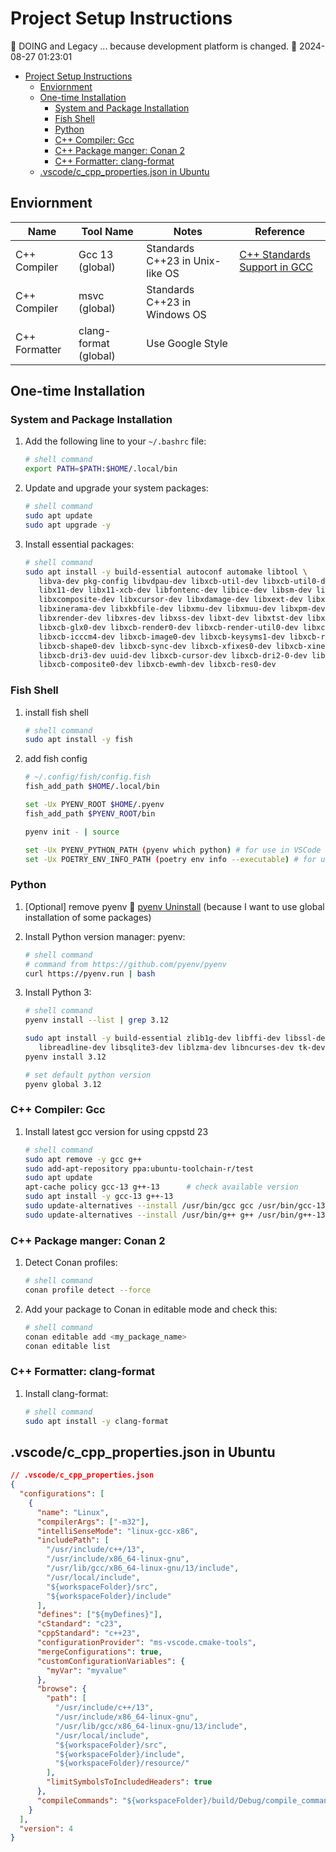 # Project Setup Instructions
📰 DOING and Legacy ... because development platform is changed. 📅 2024-08-27 01:23:01

- [Project Setup Instructions](#project-setup-instructions)
  - [Enviornment](#enviornment)
  - [One-time Installation](#one-time-installation)
    - [System and Package Installation](#system-and-package-installation)
    - [Fish Shell](#fish-shell)
    - [Python](#python)
    - [C++ Compiler: Gcc](#c-compiler-gcc)
    - [C++ Package manger: Conan 2](#c-package-manger-conan-2)
    - [C++ Formatter: clang-format](#c-formatter-clang-format)
  - [.vscode/c\_cpp\_properties.json in Ubuntu](#vscodec_cpp_propertiesjson-in-ubuntu)

## Enviornment

| Name          | Tool Name             | Notes                           | Reference                                                                    |
| ------------- | --------------------- | ------------------------------- | ---------------------------------------------------------------------------- |
| C++ Compiler  | Gcc 13 (global)       | Standards C++23 in Unix-like OS | [C++ Standards Support in GCC](https://gcc.gnu.org/projects/cxx-status.html) |
| C++ Compiler  | msvc (global)         | Standards C++23 in Windows OS   |                                                                              |
| C++ Formatter | clang-format (global) | Use Google Style                |                                                                              |

## One-time Installation

### System and Package Installation

1. Add the following line to your `~/.bashrc` file:

   ```bash
   # shell command
   export PATH=$PATH:$HOME/.local/bin
   ```

2. Update and upgrade your system packages:

   ```bash
   # shell command
   sudo apt update
   sudo apt upgrade -y
   ```

3. Install essential packages:

   ```bash
   # shell command
   sudo apt install -y build-essential autoconf automake libtool \
      libva-dev pkg-config libvdpau-dev libxcb-util-dev libxcb-util0-dev \
      libx11-dev libx11-xcb-dev libfontenc-dev libice-dev libsm-dev libxau-dev libxaw7-dev \
      libxcomposite-dev libxcursor-dev libxdamage-dev libxext-dev libxfixes-dev libxi-dev \
      libxinerama-dev libxkbfile-dev libxmu-dev libxmuu-dev libxpm-dev libxrandr-dev \
      libxrender-dev libxres-dev libxss-dev libxt-dev libxtst-dev libxv-dev libxxf86vm-dev \
      libxcb-glx0-dev libxcb-render0-dev libxcb-render-util0-dev libxcb-xkb-dev \
      libxcb-icccm4-dev libxcb-image0-dev libxcb-keysyms1-dev libxcb-randr0-dev \
      libxcb-shape0-dev libxcb-sync-dev libxcb-xfixes0-dev libxcb-xinerama0-dev \
      libxcb-dri3-dev uuid-dev libxcb-cursor-dev libxcb-dri2-0-dev libxcb-present-dev \
      libxcb-composite0-dev libxcb-ewmh-dev libxcb-res0-dev
   ```

### Fish Shell
1. install fish shell
   ```bash
   # shell command
   sudo apt install -y fish
   ```
2. add fish config
   ```bash
   # ~/.config/fish/config.fish
   fish_add_path $HOME/.local/bin

   set -Ux PYENV_ROOT $HOME/.pyenv
   fish_add_path $PYENV_ROOT/bin

   pyenv init - | source

   set -Ux PYENV_PYTHON_PATH (pyenv which python) # for use in VSCode
   set -Ux POETRY_ENV_INFO_PATH (poetry env info --executable) # for use in VSCode
   ```

### Python

1. \[Optional\] remove pyenv 🔗 [pyenv Uninstall](https://github.com/pyenv/pyenv-installer?tab=readme-ov-file#uninstall) (because I want to use global installation of some packages)

2. Install Python version manager: pyenv:

   ```bash
   # shell command
   # command from https://github.com/pyenv/pyenv
   curl https://pyenv.run | bash
   ```

2. Install Python 3:

   ```bash
   # shell command
   pyenv install --list | grep 3.12
   
   sudo apt install -y build-essential zlib1g-dev libffi-dev libssl-dev libbz2-dev \
      libreadline-dev libsqlite3-dev liblzma-dev libncurses-dev tk-dev
   pyenv install 3.12
   
   # set default python version
   pyenv global 3.12
   ```


### C++ Compiler: Gcc

1. Install latest gcc version for using cppstd 23
   ```bash
   # shell command
   sudo apt remove -y gcc g++
   sudo add-apt-repository ppa:ubuntu-toolchain-r/test
   sudo apt update
   apt-cache policy gcc-13 g++-13      # check available version
   sudo apt install -y gcc-13 g++-13
   sudo update-alternatives --install /usr/bin/gcc gcc /usr/bin/gcc-13 60
   sudo update-alternatives --install /usr/bin/g++ g++ /usr/bin/g++-13 60
   ```

### C++ Package manger: Conan 2

1. Detect Conan profiles:

   ```bash
   # shell command
   conan profile detect --force
   ```

2. Add your package to Conan in editable mode and check this:
   ```bash
   # shell command
   conan editable add <my_package_name>
   conan editable list
   ```

### C++ Formatter: clang-format

1. Install clang-format:

   ```bash
   # shell command
   sudo apt install -y clang-format
   ```



## .vscode/c_cpp_properties.json in Ubuntu
```json
// .vscode/c_cpp_properties.json
{
  "configurations": [
    {
      "name": "Linux",
      "compilerArgs": ["-m32"],
      "intelliSenseMode": "linux-gcc-x86",
      "includePath": [
        "/usr/include/c++/13",
        "/usr/include/x86_64-linux-gnu",
        "/usr/lib/gcc/x86_64-linux-gnu/13/include",
        "/usr/local/include",
        "${workspaceFolder}/src",
        "${workspaceFolder}/include"
      ],
      "defines": ["${myDefines}"],
      "cStandard": "c23",
      "cppStandard": "c++23",
      "configurationProvider": "ms-vscode.cmake-tools",
      "mergeConfigurations": true,
      "customConfigurationVariables": {
        "myVar": "myvalue"
      },
      "browse": {
        "path": [
          "/usr/include/c++/13",
          "/usr/include/x86_64-linux-gnu",
          "/usr/lib/gcc/x86_64-linux-gnu/13/include",
          "/usr/local/include",
          "${workspaceFolder}/src",
          "${workspaceFolder}/include",
          "${workspaceFolder}/resource/"
        ],
        "limitSymbolsToIncludedHeaders": true
      },
      "compileCommands": "${workspaceFolder}/build/Debug/compile_commands.json"
    }
  ],
  "version": 4
}
```